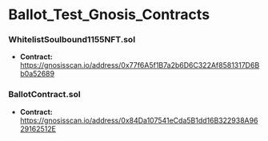 # Ballot_Test_Gnosis_Contracts

### WhitelistSoulbound1155NFT.sol
- **Contract:** https://gnosisscan.io/address/0x77f6A5f1B7a2b6D6C322Af8581317D6Bb0a52689

### BallotContract.sol
- **Contract:** https://gnosisscan.io/address/0x84Da107541eCda5B1dd16B322938A9629162512E
